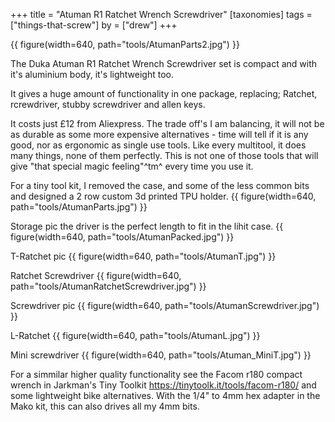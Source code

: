 +++
title = "Atuman R1 Ratchet Wrench Screwdriver"
[taxonomies]
tags = ["things-that-screw"]
by = ["drew"]
+++

{{ figure(width=640, path="tools/AtumanParts2.jpg") }}

The Duka Atuman R1 Ratchet Wrench Screwdriver set is compact and with it's aluminium body, it's lightweight too. 

It gives a huge amount of functionality in one package, replacing; 
Ratchet, rcrewdriver, stubby screwdriver and allen keys.

It costs just £12 from Aliexpress.
The trade off's I am balancing, it will not be as durable as some more expensive alternatives - time will tell if it is any good, nor as ergonomic as single use tools. Like every multitool, it does many things, none of them perfectly. This is not one of those tools that will give "that special magic feeling"^tm^ every time you use it.

For a tiny tool kit, I removed the case, and some of the less common bits and designed a 2 row custom 3d printed TPU holder.
{{ figure(width=640, path="tools/AtumanParts.jpg") }}


Storage pic the driver is the perfect length to fit in the lihit case.
{{ figure(width=640, path="tools/AtumanPacked.jpg") }}


T-Ratchet pic 
{{ figure(width=640, path="tools/AtumanT.jpg") }}

Ratchet Screwdriver
{{ figure(width=640, path="tools/AtumanRatchetScrewdriver.jpg") }}

Screwdriver pic 
{{ figure(width=640, path="tools/AtumanScrewdriver.jpg") }}

L-Ratchet 
{{ figure(width=640, path="tools/AtumanL.jpg") }}

Mini screwdriver
{{ figure(width=640, path="tools/Atuman_MiniT.jpg") }}

For a simmilar higher quality functionality see the Facom r180 compact wrench in Jarkman's Tiny Toolkit 
https://tinytoolk.it/tools/facom-r180/ and some lightweight bike alternatives.
With the 1/4" to 4mm hex adapter in the Mako kit, this can also drives all my 4mm bits.  